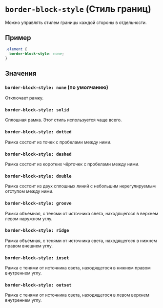 # `border-block-style` (Стиль границ)

Можно управлять стилем границы каждой стороны в отдельности.

## Пример

```css
.element {
  border-block-style: none;
}
```

## Значения

### `border-block-style: none` (по умолчанию)

Отключает рамку.

### `border-block-style: solid`

Сплошная рамка. Этот стиль используется чаще всего.

### `border-block-style: dotted`

Рамка состоит из точек с пробелами между ними.

### `border-block-style: dashed`

Рамка состоит из коротких чёрточек с пробелами между ними.

### `border-block-style: double`

Рамка состоит из двух сплошных линий с небольшим нерегулируемым отступом между ними.

### `border-block-style: groove`

Рамка объёмная, с тенями от источника света, находящегося в верхнем левом наружном углу.

### `border-block-style: ridge`

Рамка объёмная, с тенями от источника света, находящегося в нижнем правом внешнем углу.

### `border-block-style: inset`

Рамка с тенями от источника света, находящегося в нижнем правом внутреннем углу.

### `border-block-style: outset`

Рамка с тенями от источника света, находящегося в левом верхнем внутреннем углу.
